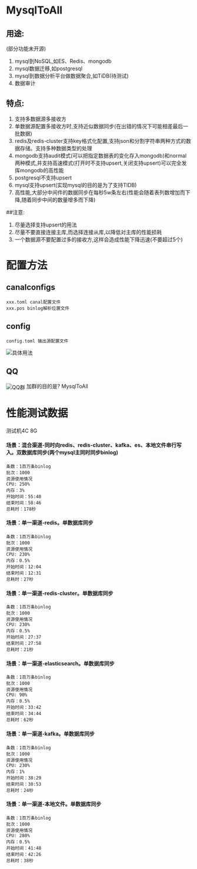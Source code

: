 # MysqlToAll


## 用途:
(部分功能未开源)
1. mysql到NoSQL,如ES、Redis、mongodb
2. mysql数据迁移,如postgresql
3. mysql到数据分析平台做数据聚合,如TiDB(待测试)
4. 数据审计

## 特点:
1. 支持多数据源多接收方
2. 单数据源配置多接收方时,支持近似数据同步(在出错的情况下可能相差最后一批数据)
3. redis及redis-cluster支持key格式化配置,支持json和分割字符串两种方式的数据存储。支持多种数据类型的处理
4. mongodb支持audit模式(可以把指定数据表的变化存入mongodb)和normal两种模式,并支持高速模式(打开时不支持upsert,关闭支持upsert)可以完全发挥mongodb的高性能
5. postgresql不支持upsert
6. mysql支持upsert(实现mysql的目的是为了支持TIDB)
7. 高性能,大部分中间件的数据同步在每秒5w条左右(性能会随着表列数增加而下降,随着同步中间的数量增多而下降)

##注意:
1. 尽量选择支持upsert的用法
2. 尽量不要直接连接主库,而选择连接从库,以降低对主库的性能损耗
3. 一个数据源不要配置过多的接收方,这样会造成性能下降迅速(不要超过5个)

# 配置方法

## canalconfigs
```
xxx.toml canal配置文件
xxx.pos binlog解析位置文件
```

## config
```
config.toml 输出源配置文件
```
<img  src="https://github.com/gitstliu/MysqlToAll/blob/master/diss_config_ch.png"  alt="具体用法" align=center />

## QQ
<img  src="https://github.com/gitstliu/MysqlToAll/blob/master/QQ%E7%BE%A4%E5%90%8D%E7%89%87.png"  alt="QQ群" align=center />
加群的目的是? MysqlToAll


# 性能测试数据

测试机4C 8G


#### 场景：混合渠道-同时向redis、redis-cluster、kafka、es、本地文件串行写入。双数据库同步(两个mysql主同时同步binlog)
```
条数：1百万条binlog
批次：1000
资源使用情况
CPU: 250%
内存：3%
开始时间：55:48
结束时间：58:46
总耗时：178秒
```


#### 场景：单一渠道-redis。单数据库同步
```
条数：1百万条binlog
批次：1000
资源使用情况
CPU: 230%
内存：0.5%
开始时间：12:04
结束时间：12:31
总耗时：27秒
```

#### 场景：单一渠道-redis-cluster。单数据库同步
```
条数：1百万条binlog
批次：1000
资源使用情况
CPU: 230%
内存：0.5%
开始时间：27:37
结束时间：27:58
总耗时：21秒
```

#### 场景：单一渠道-elasticsearch。单数据库同步
```
条数：1百万条binlog
批次：1000
资源使用情况
CPU: 90%
内存：0.5%
开始时间：33:42
结束时间：34:44
总耗时：62秒
```

#### 场景：单一渠道-kafka。单数据库同步
```
条数：1百万条binlog
批次：1000
资源使用情况
CPU: 230%
内存：1%
开始时间：38:29
结束时间：38:53
总耗时：24秒
```


#### 场景：单一渠道-本地文件。单数据库同步
```
条数：1百万条binlog
批次：1000
资源使用情况
CPU: 280%
内存：0.5%
开始时间：41:48
结束时间：42:26
总耗时：38秒
```
